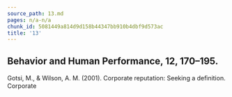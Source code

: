 ```yaml
---
source_path: 13.md
pages: n/a-n/a
chunk_id: 5081449a814d9d158b44347bb910b4dbf9d573ac
title: '13'
---
```

## Behavior and Human Performance, 12, 170–195.

Gotsi, M., & Wilson, A. M. (2001). Corporate reputation: Seeking a deﬁnition. Corporate
